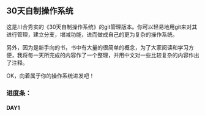 ﻿## 30天自制操作系统

这是川合秀实的《30天自制操作系统》的git管理版本。你可以轻易地用git来对其进行管理，建立分支，增减功能，进而做成自己的更为复杂的操作系统。

另外，因为是新手向的书，书中有大量的很简单的概念，为了大家阅读和学习方便，我将每一天所完成的内容作了一个整理，并用中文对一些比较复杂的内容作出了注释。

OK，向着属于你的操作系统进发吧！

### 进度条：

#### DAY1

